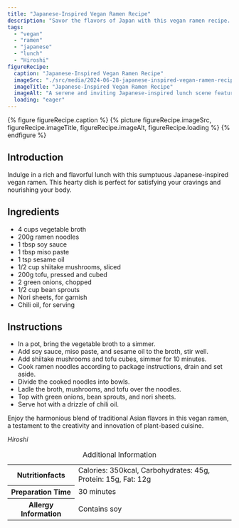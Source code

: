 ```yaml
---
title: "Japanese-Inspired Vegan Ramen Recipe"
description: "Savor the flavors of Japan with this vegan ramen recipe. A rich and satisfying dish that brings the essence of traditional Japanese cuisine to your table."
tags:
  - "vegan"
  - "ramen"
  - "japanese"
  - "lunch"
  - "Hiroshi"
figureRecipe: 
  caption: "Japanese-Inspired Vegan Ramen Recipe"
  imageSrc: "./src/media/2024-06-28-japanese-inspired-vegan-ramen-recipe-8358.png"
  imageTitle: "Japanese-Inspired Vegan Ramen Recipe"
  imageAlt: "A serene and inviting Japanese-inspired lunch scene featuring a steaming bowl of colorful vegan ramen with shiitake mushrooms, tofu, green onions, bean sprouts, and chili oil."
  loading: "eager"
---
```


{% figure figureRecipe.caption %}
{% picture figureRecipe.imageSrc, figureRecipe.imageTitle, figureRecipe.imageAlt, figureRecipe.loading %}
{% endfigure %}

## Introduction

Indulge in a rich and flavorful lunch with this sumptuous Japanese-inspired vegan ramen. This hearty dish is perfect for satisfying your cravings and nourishing your body.

## Ingredients

- 4 cups vegetable broth
- 200g ramen noodles
- 1 tbsp soy sauce
- 1 tbsp miso paste
- 1 tsp sesame oil
- 1/2 cup shiitake mushrooms, sliced
- 200g tofu, pressed and cubed
- 2 green onions, chopped
- 1/2 cup bean sprouts
- Nori sheets, for garnish
- Chili oil, for serving

## Instructions

- In a pot, bring the vegetable broth to a simmer.
- Add soy sauce, miso paste, and sesame oil to the broth, stir well.
- Add shiitake mushrooms and tofu cubes, simmer for 10 minutes.
- Cook ramen noodles according to package instructions, drain and set aside.
- Divide the cooked noodles into bowls.
- Ladle the broth, mushrooms, and tofu over the noodles.
- Top with green onions, bean sprouts, and nori sheets.
- Serve hot with a drizzle of chili oil.

Enjoy the harmonious blend of traditional Asian flavors in this vegan ramen, a testament to the creativity and innovation of plant-based cuisine.

*Hiroshi*

<table><caption class='sr-only'>Additional Information</caption><tr><th>Nutritionfacts</th><td>Calories: 350kcal, Carbohydrates: 45g, Protein: 15g, Fat: 12g&nbsp;</td></tr><tr><th>Preparation Time</th><td>30 minutes&nbsp;</td></tr><tr><th>Allergy Information</th><td>Contains soy&nbsp;</td></tr></table>

